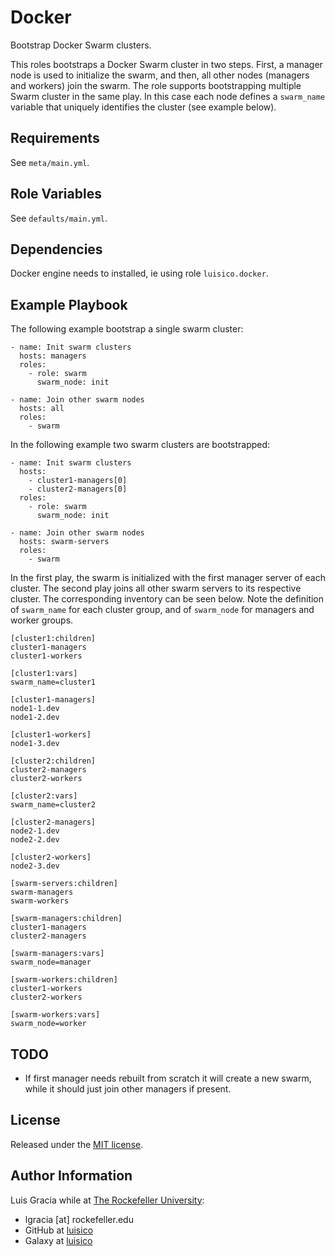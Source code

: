 Docker
======
Bootstrap Docker Swarm clusters.

This roles bootstraps a Docker Swarm cluster in two steps. First, a manager node is used to initialize the swarm, and then, all other nodes (managers and workers) join the swarm. The role supports bootstrapping multiple Swarm cluster in the same play. In this case each node defines a `swarm_name` variable that uniquely identifies the cluster (see example below).

Requirements
------------
See `meta/main.yml`.

Role Variables
--------------
See `defaults/main.yml`.

Dependencies
------------
Docker engine needs to installed, ie using role `luisico.docker`.

Example Playbook
----------------
The following example bootstrap a single swarm cluster:
```
- name: Init swarm clusters
  hosts: managers
  roles:
    - role: swarm
      swarm_node: init

- name: Join other swarm nodes
  hosts: all
  roles:
    - swarm
```

In the following example two swarm clusters are bootstrapped:

```
- name: Init swarm clusters
  hosts:
    - cluster1-managers[0]
    - cluster2-managers[0]
  roles:
    - role: swarm
      swarm_node: init

- name: Join other swarm nodes
  hosts: swarm-servers
  roles:
    - swarm
```

In the first play, the swarm is initialized with the first manager server of each cluster. The second play joins all other swarm servers to its respective cluster. The corresponding inventory can be seen below. Note the definition of `swarm_name` for each cluster group, and of `swarm_node` for managers and worker groups.

```
[cluster1:children]
cluster1-managers
cluster1-workers

[cluster1:vars]
swarm_name=cluster1

[cluster1-managers]
node1-1.dev
node1-2.dev

[cluster1-workers]
node1-3.dev

[cluster2:children]
cluster2-managers
cluster2-workers

[cluster2:vars]
swarm_name=cluster2

[cluster2-managers]
node2-1.dev
node2-2.dev

[cluster2-workers]
node2-3.dev

[swarm-servers:children]
swarm-managers
swarm-workers

[swarm-managers:children]
cluster1-managers
cluster2-managers

[swarm-managers:vars]
swarm_node=manager

[swarm-workers:children]
cluster1-workers
cluster2-workers

[swarm-workers:vars]
swarm_node=worker
```

TODO
----
- If first manager needs rebuilt from scratch it will create a new swarm, while it should just join other managers if present.

License
-------
Released under the [MIT license](https://opensource.org/licenses/MIT).

Author Information
------------------
Luis Gracia while at [The Rockefeller University](https://www.rockefeller.edu):
- lgracia [at] rockefeller.edu
- GitHub at [luisico](https://github.com/luisico)
- Galaxy at [luisico](https://galaxy.ansible.com/luisico)
